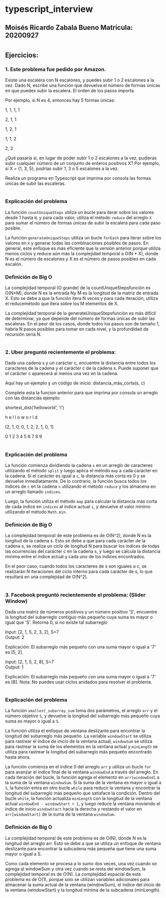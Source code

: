 # typescript_interview

## Moisés Ricardo Zabala Bueno Matricula: 20200927

#

## Ejercicios: 
### 1. Este problema fue pedido por Amazon. 

Existe una escalera con N escalones, y puedes subir 1 o 2 escalones a la vez. Dado N, escribe una función que devuelva el número de formas únicas en que puedes subir la escalera. El orden de los pasos importa. 

 Por ejemplo, si N es 4, entonces hay 5 formas únicas: 

1, 1, 1, 1

2, 1, 1 

1, 2, 1 

1, 1, 2 

2, 2 

¿Qué pasaría si, en lugar de poder subir 1 o 2 escalones a la vez, pudieras subir cualquier número de un conjunto de enteros positivos X? Por ejemplo, si X = {1, 3, 5}, podrías subir 1, 3 o 5 escalones a la vez. 

Realiza un programa en Typescript que imprima por consola las formas únicas de subir las escaleras.  

# 


### Explicación del problema

La función `countUniqueSteps` utiliza un bucle para iterar sobre los valores desde 1 hasta `N`, y para cada valor, utiliza el método `reduce` del arreglo `X` para sumar el número de formas únicas de subir la escalera para cada paso posible. 

La función `generateUniqueSteps` utiliza un bucle `forEach` para iterar sobre los valores en `X` y generar todas las combinaciones posibles de pasos. En general, este enfoque es más eficiente que la versión anterior porque utiliza menos ciclos y reduce aún más la complejidad temporal a O(N * X), donde N es el número de escalones y X es el número de pasos posibles en cada escalón.


### Definición de Big O

La complejidad temporal (O grande) de la countUniqueStepsfunción es O(N*M), donde N es la entrada Ny M es la longitud de la matriz de entrada X. Esto se debe a que la función itera N veces y para cada iteración, utiliza el reducemétodo que itera sobre los M elementos de X.

La complejidad temporal de la generateUniqueStepsfunción es más difícil de determinar, ya que depende del número de formas únicas de subir las escaleras. En el peor de los casos, donde todos los pasos son de tamaño 1, habría N pasos posibles para tomar en cada nivel, y la profundidad de recursión sería N. 

#

### 2. Uber preguntó recientemente el problema:  

Dada una cadena s y un carácter c, encuentre la distancia entre todos los caracteres de la cadena y el carácter c de la cadena s. Puede suponer que el carácter c aparecerá al menos una vez en la cadena. 

Aquí hay un ejemplo y un código de inicio: 
distancia_más_corta(s, c) 

 Complete esta la funcion anterior para que imprima por consola un arreglo con las distancias ejemplo:  
 
shortest_dist('helloworld', 'l') 

   h  e  l  l  o  w  o  r  l  d 
   
 [2, 1, 0, 0, 1, 2, 2, 1, 0, 1] 
 
   0  1  2  3  4  5  6  7  8  9 
   
#   

### Explicación del problema

La función comienza dividiendo la cadena `s` en un arreglo de caracteres utilizando el método `split` y luego aplica el método `map` a cada carácter en la cadena. Si el carácter es igual a `c`, la distancia más corta es 0 y se devuelve inmediatamente. De lo contrario, la función busca todos los índices de `c` en la cadena `s` utilizando el método `reduce` y los almacena en un arreglo llamado `indices`.

Luego, la función utiliza el método `map` para calcular la distancia más corta de cada índice en `indices` al índice actual `i`, y devuelve el valor mínimo utilizando el método `Math.min`.


### Definición de Big O

La complejidad temporal de este problema es de O(N^2), donde N es la longitud de la cadena s. Esto se debe a que para cada carácter de la cadena s, se realiza un ciclo de longitud N para buscar los índices de todas las ocurrencias del carácter c en la cadena s, y luego se calcula la distancia mínima entre el índice actual y cada uno de los índices encontrados. 

En el peor caso, cuando todos los caracteres de s son iguales a c, se realizarán N iteraciones del ciclo interno para cada carácter de s, lo que resultará en una complejidad de O(N^2). 

#
    
 ### 3. Facebook preguntó recientemente el problema: (Slider Window) 

Dada una matriz de números positivos y un número positivo 'S', encuentre la longitud del subarreglo contiguo más pequeño cuya suma es mayor o igual que 'S'. Retorna 0, si no existe tal subarreglo 

Input: [2, 1, 5, 2, 3, 2], S=7  
Output: 2 

Explicación: El subarreglo más pequeño con una suma mayor o igual a '7' es [5, 2]. 

Input: [2, 1, 5, 2, 8], S=7  
Output: 1 

Explicación: El subarreglo más pequeño con una suma mayor o igual a '7' es [8]. 
Nota: No puedes usar ciclos anidados para resolver el problema.  

#

### Explicación del problema

La función `smallest_subarray_sum` toma dos parámetros, el arreglo `arr` y el número objetivo `S`, y devuelve la longitud del subarreglo más pequeño cuya suma es mayor o igual a `S`.

La función utiliza el enfoque de ventana deslizante para encontrar la longitud del subarreglo más pequeño. La variable `windowStart` se utiliza para rastrear el índice de inicio de la ventana actual, `windowSum` se utiliza para rastrear la suma de los elementos en la ventana actual y `minLength` se utiliza para rastrear la longitud del subarreglo más pequeño encontrado hasta ahora.

La función comienza en el índice 0 del arreglo `arr` y utiliza un bucle `for` para avanzar el índice final de la ventana `windowEnd` a través del arreglo. En cada iteración del bucle, la función agrega el elemento en `arr[windowEnd]` a la suma de la ventana `windowSum`. Si la suma de la ventana es mayor o igual a `S`, la función entra en otro bucle `while` para reducir la ventana y encontrar la longitud del subarreglo más pequeño que satisface la condición. Dentro del bucle `while`, la función actualiza `minLength` con la longitud de la ventana actual `windowEnd - windowStart + 1`, y luego reduce la ventana moviendo el índice de inicio `windowStart` hacia la derecha y restando el valor en `arr[windowStart]` de la suma de la ventana `windowSum`.


### Definición de Big O

La complejidad temporal de este problema es de O(N), donde N es la longitud del arreglo arr. Esto se debe a que se utiliza un enfoque de ventana deslizante para encontrar la subcadena más pequeña que tiene una suma mayor o igual a S. 

Como cada elemento se procesa a lo sumo dos veces, una vez cuando se agrega al windowSum y otra vez cuando se resta del windowSum, la complejidad temporal es de O(N). La complejidad espacial de este problema es de O(1), porque solo se utilizan variables adicionales para almacenar la suma actual de la ventana (windowSum), el índice del inicio de la ventana (windowStart) y la longitud mínima de la subcadena (minLength).


